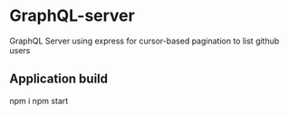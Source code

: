 # GraphQL-server
GraphQL Server using express for cursor-based pagination to list github users

## Application build
npm i
npm start
